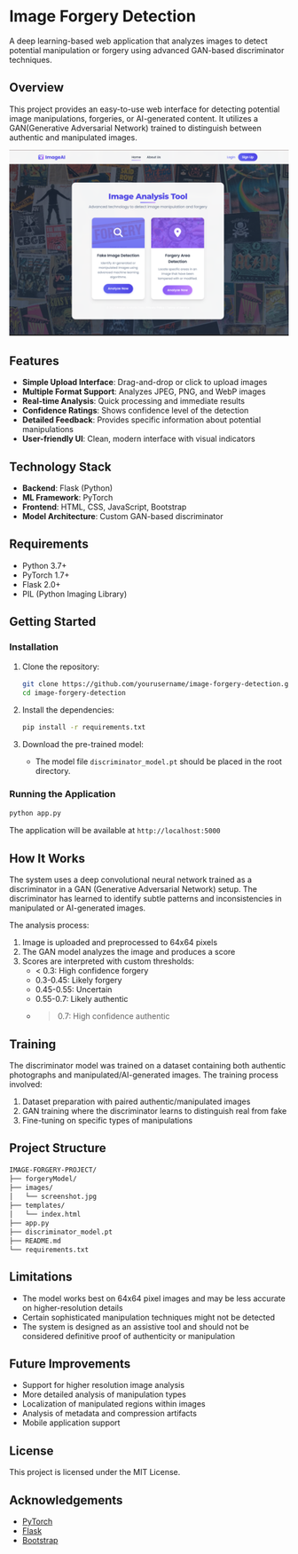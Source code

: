 # Image Forgery Detection

A deep learning-based web application that analyzes images to detect potential manipulation or forgery using advanced GAN-based discriminator techniques.

##  Overview

This project provides an easy-to-use web interface for detecting potential image manipulations, forgeries, or AI-generated content. It utilizes a GAN(Generative Adversarial Network) trained to distinguish between authentic and manipulated images.

![Screenshot of the application](images/home.png)

##  Features

- **Simple Upload Interface**: Drag-and-drop or click to upload images
- **Multiple Format Support**: Analyzes JPEG, PNG, and WebP images
- **Real-time Analysis**: Quick processing and immediate results
- **Confidence Ratings**: Shows confidence level of the detection
- **Detailed Feedback**: Provides specific information about potential manipulations
- **User-friendly UI**: Clean, modern interface with visual indicators

##  Technology Stack

- **Backend**: Flask (Python)
- **ML Framework**: PyTorch
- **Frontend**: HTML, CSS, JavaScript, Bootstrap
- **Model Architecture**: Custom GAN-based discriminator

##  Requirements

- Python 3.7+
- PyTorch 1.7+
- Flask 2.0+
- PIL (Python Imaging Library)

##  Getting Started

### Installation

1. Clone the repository:
   ```bash
   git clone https://github.com/yourusername/image-forgery-detection.git
   cd image-forgery-detection
   ```

2. Install the dependencies:
   ```bash
   pip install -r requirements.txt
   ```

3. Download the pre-trained model:
   - The model file `discriminator_model.pt` should be placed in the root directory.

### Running the Application

```bash
python app.py
```

The application will be available at `http://localhost:5000`

##  How It Works

The system uses a deep convolutional neural network trained as a discriminator in a GAN (Generative Adversarial Network) setup. The discriminator has learned to identify subtle patterns and inconsistencies in manipulated or AI-generated images.

The analysis process:
1. Image is uploaded and preprocessed to 64x64 pixels
2. The GAN model analyzes the image and produces a score
3. Scores are interpreted with custom thresholds:
   - < 0.3: High confidence forgery
   - 0.3-0.45: Likely forgery
   - 0.45-0.55: Uncertain
   - 0.55-0.7: Likely authentic
   - > 0.7: High confidence authentic

##  Training

The discriminator model was trained on a dataset containing both authentic photographs and manipulated/AI-generated images. The training process involved:

1. Dataset preparation with paired authentic/manipulated images
2. GAN training where the discriminator learns to distinguish real from fake
3. Fine-tuning on specific types of manipulations


##  Project Structure

```
IMAGE-FORGERY-PROJECT/
├── forgeryModel/
├── images/
│   └── screenshot.jpg
├── templates/
│   └── index.html
├── app.py
├── discriminator_model.pt
├── README.md
└── requirements.txt
```

##  Limitations

- The model works best on 64x64 pixel images and may be less accurate on higher-resolution details
- Certain sophisticated manipulation techniques might not be detected
- The system is designed as an assistive tool and should not be considered definitive proof of authenticity or manipulation

##  Future Improvements

- Support for higher resolution image analysis
- More detailed analysis of manipulation types
- Localization of manipulated regions within images
- Analysis of metadata and compression artifacts
- Mobile application support

##  License

This project is licensed under the MIT License.

##  Acknowledgements

- [PyTorch](https://pytorch.org/)
- [Flask](https://flask.palletsprojects.com/)
- [Bootstrap](https://getbootstrap.com/)